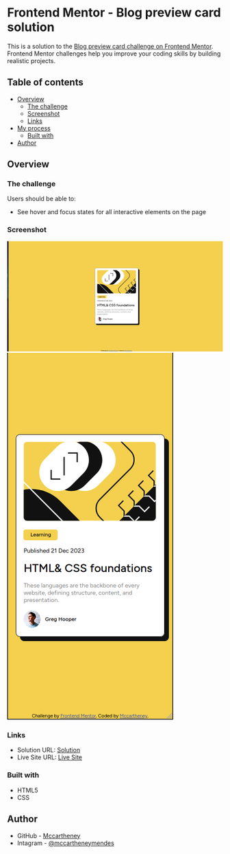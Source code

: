 # Frontend Mentor - Blog preview card solution

This is a solution to the [Blog preview card challenge on Frontend Mentor](https://www.frontendmentor.io/challenges/blog-preview-card-ckPaj01IcS). Frontend Mentor challenges help you improve your coding skills by building realistic projects. 

## Table of contents

- [Overview](#overview)
  - [The challenge](#the-challenge)
  - [Screenshot](#screenshot)
  - [Links](#links)
- [My process](#my-process)
  - [Built with](#built-with)
- [Author](#author)

## Overview

### The challenge

Users should be able to:

- See hover and focus states for all interactive elements on the page

### Screenshot

![](./src/screenshots/Screenshot%20from%202023-12-30%2017-30-37.png)
![](./src/screenshots/Screenshot%20from%202023-12-30%2017-30-10.png)


### Links

- Solution URL: [Solution](https://github.com/mccartheney)
- Live Site URL: [Live Site](https://roaring-florentine-5587d1.netlify.app/)


### Built with

- HTML5
- CSS

## Author

- GitHub - [Mccartheney](https://github.com/mccartheney)
- Intagram - [@mccartheneymendes](https://www.instagram.com/mccartheneymendes/)
